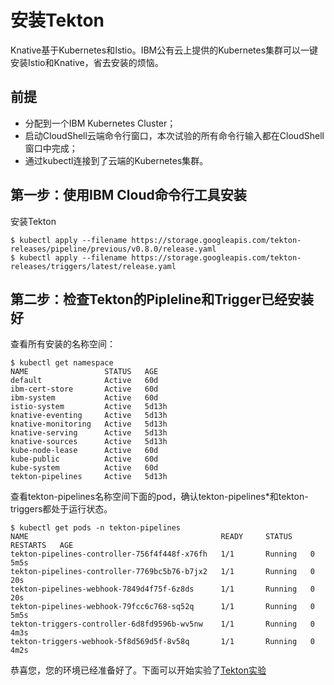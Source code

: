 # 安装Tekton

Knative基于Kubernetes和Istio。IBM公有云上提供的Kubernetes集群可以一键安装Istio和Knative，省去安装的烦恼。

## 前提

* 分配到一个IBM Kubernetes Cluster；
* 启动CloudShell云端命令行窗口，本次试验的所有命令行输入都在CloudShell窗口中完成；
* 通过kubectl连接到了云端的Kubernetes集群。

## 第一步：使用IBM Cloud命令行工具安装

安装Tekton
```
$ kubectl apply --filename https://storage.googleapis.com/tekton-releases/pipeline/previous/v0.8.0/release.yaml
$ kubectl apply --filename https://storage.googleapis.com/tekton-releases/triggers/latest/release.yaml
```


## 第二步：检查Tekton的Pipleline和Trigger已经安装好

查看所有安装的名称空间：
```
$ kubectl get namespace
NAME                 STATUS   AGE
default              Active   60d
ibm-cert-store       Active   60d
ibm-system           Active   60d
istio-system         Active   5d13h
knative-eventing     Active   5d13h
knative-monitoring   Active   5d13h
knative-serving      Active   5d13h
knative-sources      Active   5d13h
kube-node-lease      Active   60d
kube-public          Active   60d
kube-system          Active   60d
tekton-pipelines     Active   5d13h
```

查看tekton-pipelines名称空间下面的pod，确认tekton-pipelines*和tekton-triggers都处于运行状态。
```
$ kubectl get pods -n tekton-pipelines
NAME                                           READY     STATUS    RESTARTS   AGE
tekton-pipelines-controller-756f4f448f-x76fh   1/1       Running   0          5m5s
tekton-pipelines-controller-7769bc5b76-b7jx2   1/1       Running   0          20s
tekton-pipelines-webhook-7849d4f75f-6z8ds      1/1       Running   0          20s
tekton-pipelines-webhook-79fcc6c768-sq52q      1/1       Running   0          5m5s
tekton-triggers-controller-6d8fd9596b-wv5nw    1/1       Running   0          4m3s
tekton-triggers-webhook-5f8d569d5f-8v58q       1/1       Running   0          4m2s
```

恭喜您，您的环境已经准备好了。下面可以开始实验了[Tekton实验](./01-exercise-1.md)


